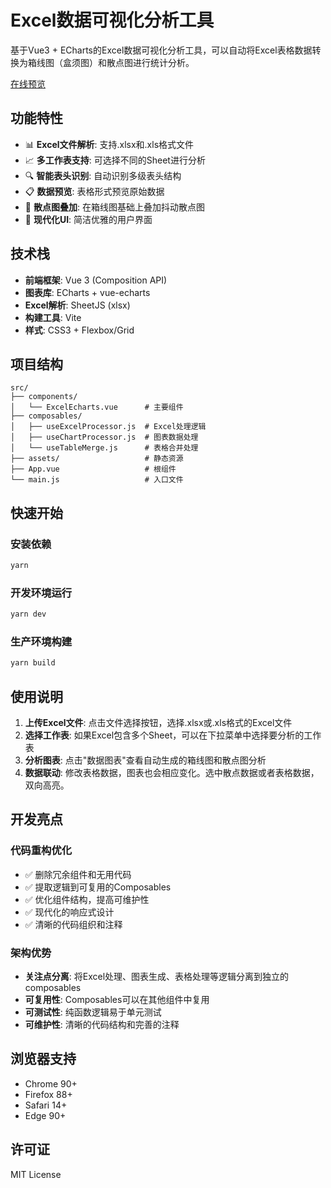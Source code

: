 # Excel数据可视化分析工具

基于Vue3 + ECharts的Excel数据可视化分析工具，可以自动将Excel表格数据转换为箱线图（盒须图）和散点图进行统计分析。

[在线预览](https://wenpeng-ai.github.io/vue-echarts-excel/)

## 功能特性

- 📊 **Excel文件解析**: 支持.xlsx和.xls格式文件
- 📈 **多工作表支持**: 可选择不同的Sheet进行分析  
- 🔍 **智能表头识别**: 自动识别多级表头结构
- 📋 **数据预览**: 表格形式预览原始数据
- 🎯 **散点图叠加**: 在箱线图基础上叠加抖动散点图
- 🎨 **现代化UI**: 简洁优雅的用户界面

## 技术栈

- **前端框架**: Vue 3 (Composition API)
- **图表库**: ECharts + vue-echarts
- **Excel解析**: SheetJS (xlsx)
- **构建工具**: Vite
- **样式**: CSS3 + Flexbox/Grid

## 项目结构

```
src/
├── components/
│   └── ExcelEcharts.vue      # 主要组件
├── composables/
│   ├── useExcelProcessor.js  # Excel处理逻辑
│   ├── useChartProcessor.js  # 图表数据处理
│   └── useTableMerge.js      # 表格合并处理
├── assets/                   # 静态资源
├── App.vue                   # 根组件
└── main.js                   # 入口文件
```

## 快速开始

### 安装依赖

```bash
yarn
```

### 开发环境运行

```bash
yarn dev
```

### 生产环境构建

```bash
yarn build
```

## 使用说明

1. **上传Excel文件**: 点击文件选择按钮，选择.xlsx或.xls格式的Excel文件
2. **选择工作表**: 如果Excel包含多个Sheet，可以在下拉菜单中选择要分析的工作表
3. **分析图表**: 点击"数据图表"查看自动生成的箱线图和散点图分析
4. **数据联动**: 修改表格数据，图表也会相应变化。选中散点数据或者表格数据，双向高亮。


## 开发亮点

### 代码重构优化

- ✅ 删除冗余组件和无用代码
- ✅ 提取逻辑到可复用的Composables
- ✅ 优化组件结构，提高可维护性
- ✅ 现代化的响应式设计
- ✅ 清晰的代码组织和注释

### 架构优势

- **关注点分离**: 将Excel处理、图表生成、表格处理等逻辑分离到独立的composables
- **可复用性**: Composables可以在其他组件中复用
- **可测试性**: 纯函数逻辑易于单元测试
- **可维护性**: 清晰的代码结构和完善的注释

## 浏览器支持

- Chrome 90+
- Firefox 88+
- Safari 14+
- Edge 90+

## 许可证

MIT License
